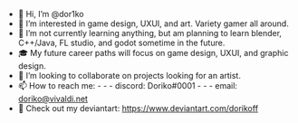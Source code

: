 - 👋 Hi, I’m @dor1ko
- 👀 I’m interested in game design, UXUI, and art. Variety gamer all around.
- 🌱 I’m not currently learning anything, but am planning to learn blender, C++/Java, FL studio, and godot sometime in the future.
- 🎓 My future career paths will focus on game design, UXUI, and graphic design.
- 💞️ I’m looking to collaborate on projects looking for an artist.
- 📫 How to reach me: - - - discord: Doriko#0001 - - - email: doriko@vivaldi.net
- 🎨 Check out my deviantart: https://www.deviantart.com/dorikoff
